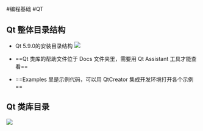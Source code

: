 #编程基础 #QT
## Qt 整体目录结构

- Qt 5.9.0的安装目录结构
![](https://c.biancheng.net/uploads/allimg/190529/1-1Z52916344QD.gif)

- ==Qt 类库的帮助文件位于 Docs 文件夹里，需要用 Qt Assistant 工具才能查看== 
  
- ==Examples 里是示例代码，可以用 QtCreator 集成开发环境打开各个示例==

## Qt 类库目录

![](https://c.biancheng.net/uploads/allimg/190529/1-1Z5291A334220.gif)


